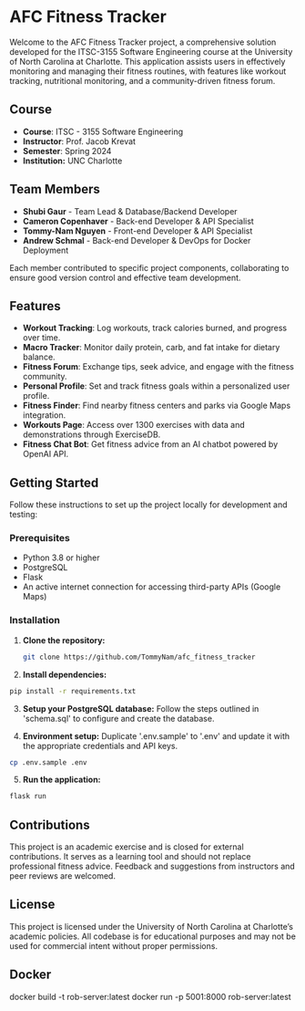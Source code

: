 # AFC Fitness Tracker

Welcome to the AFC Fitness Tracker project, a comprehensive solution developed for the ITSC-3155 Software Engineering course at the University of North Carolina at Charlotte. This application assists users in effectively monitoring and managing their fitness routines, with features like workout tracking, nutritional monitoring, and a community-driven fitness forum.

## Course

- **Course**: ITSC - 3155 Software Engineering
- **Instructor**: Prof. Jacob Krevat
- **Semester**: Spring 2024
- **Institution:** UNC Charlotte


## Team Members

- **Shubi Gaur** - Team Lead & Database/Backend Developer
- **Cameron Copenhaver** - Back-end Developer & API Specialist
- **Tommy-Nam Nguyen** -  Front-end Developer & API Specialist
- **Andrew Schmal** - Back-end Developer & DevOps for Docker Deployment

Each member contributed to specific project components, collaborating to ensure good version control and effective team development.


## Features

- **Workout Tracking**: Log workouts, track calories burned, and progress over time.
- **Macro Tracker**: Monitor daily protein, carb, and fat intake for dietary balance.
- **Fitness Forum**: Exchange tips, seek advice, and engage with the fitness community.
- **Personal Profile**: Set and track fitness goals within a personalized user profile.
- **Fitness Finder**: Find nearby fitness centers and parks via Google Maps integration.
- **Workouts Page**: Access over 1300 exercises with data and demonstrations through ExerciseDB.
- **Fitness Chat Bot**: Get fitness advice from an AI chatbot powered by OpenAI API.


## Getting Started

Follow these instructions to set up the project locally for development and testing:

### Prerequisites

- Python 3.8 or higher
- PostgreSQL
- Flask
- An active internet connection for accessing third-party APIs (Google Maps)

### Installation

1. **Clone the repository:**
   ```bash
   git clone https://github.com/TommyNam/afc_fitness_tracker

2. **Install dependencies:**
  ```bash
  pip install -r requirements.txt
```

3. **Setup your PostgreSQL database:**
Follow the steps outlined in 'schema.sql' to configure and create the database.

4. **Environment setup:**
Duplicate '.env.sample' to '.env' and update it with the appropriate credentials and API keys.
```bash
cp .env.sample .env
```

5. **Run the application:**
```bash
flask run
```


## Contributions

This project is an academic exercise and is closed for external contributions. It serves as a learning tool and should not replace professional fitness advice. Feedback and suggestions from instructors and peer reviews are welcomed.

## License
This project is licensed under the University of North Carolina at Charlotte’s academic policies. All codebase is for educational purposes and may not be used for commercial intent without proper permissions.


## Docker
docker build -t rob-server:latest 
docker run -p 5001:8000 rob-server:latest
